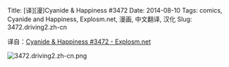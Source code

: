 Title: [译][漫]Cyanide & Happiness #3472
Date: 2014-08-10
Tags: comics, Cyanide and Happiness, Explosm.net, 漫画, 中文翻译, 汉化
Slug: 3472.driving2.zh-cn

译自：[Cyanide & Happiness #3472 - Explosm.net](http://explosm.net/comics/3472/)


![3472.driving2.zh-cn.png](/static/images/comics/3472.driving2.zh-cn.png)




